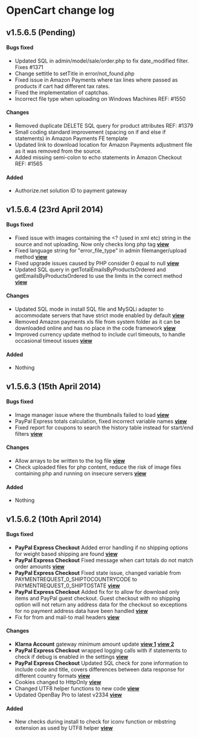# OpenCart change log

## v1.5.6.5 (Pending)
#### Bugs fixed
* Updated SQL in admin/model/sale/order.php to fix date_modified filter. Fixes #1371
* Change settitle to setTitle in error/not_found.php
* Fixed issue in Amazon Payments where tax lines where passed as products if cart had different tax rates.
* Fixed the implementation of captchas.
* Incorrect file type when uploading on Windows Machines REF: #1550

#### Changes
* Removed duplicate DELETE SQL query for product attributes REF: #1379
* Small coding standard improvement (spacing on if and else if statements) in Amazon Payments FE template
* Updated link to download location for Amazon Payments adjustment file as it was removed from the source.
* Added missing semi-colon to echo statements in Amazon Checkout REF: #1565

#### Added
* Authorize.net solution ID to payment gateway

## v1.5.6.4 (23rd April 2014)
#### Bugs fixed
* Fixed issue with images containing the <? (used in xml etc) string in the source and not uploading. Now only checks long php tag [**view**](https://github.com/opencart/opencart/commit/b04cbbcc40308c47e2d77460358b6450e9ee0e5b)
* Fixed language string for "error_file_type" in admin filemanger/upload method [**view**](https://github.com/opencart/opencart/commit/b04cbbcc40308c47e2d77460358b6450e9ee0e5b)
* Fixed upgrade issues caused by PHP consider 0 equal to null [**view**](https://github.com/opencart/opencart/commit/d6d5473e4d69e9f9f0679e3445899a3bc37a86f1)
* Updated SQL query in getTotalEmailsByProductsOrdered and getEmailsByProductsOrdered to use the limits in the correct method [**view**](https://github.com/opencart/opencart/commit/c5feafce559c81a44ab11315365750ed9b4a0cb1)

#### Changes
* Updated SQL mode in install SQL file and MySQLi adapter to accommodate servers that have strict mode enabled by default [**view**](https://github.com/opencart/opencart/commit/70298dd3c21430935659745436fe1f8709483718)
* Removed Amazon payments xls file from system folder as it can be downloaded online and has no place in the code framework [**view**](https://github.com/opencart/opencart/commit/70298dd3c21430935659745436fe1f8709483718)
* Improved currency update method to include curl timeouts, to handle occasional timeout issues [**view**](https://github.com/opencart/opencart/commit/bda066fdbde486107337ca1069bcba0dabecc67f)

#### Added
* Nothing

## v1.5.6.3 (15th April 2014)
#### Bugs fixed
* Image manager issue where the thumbnails failed to load [**view**](https://github.com/opencart/opencart/commit/b84978b5ca6683d4c62951256ef25f68a685ce92)
* PayPal Express totals calculation, fixed incorrect variable names [**view**](https://github.com/opencart/opencart/commit/78c4e9ac0f8fe51c69a1ddc1fb443dae2a5934f7)
* Fixed report for coupons to search the history table instead for start/end filters [**view**](https://github.com/opencart/opencart/commit/580ed0482f804a37e13fcab5363a38a76ce4feb9)

#### Changes
* Allow arrays to be written to the log file [**view**](https://github.com/opencart/opencart/commit/1e430128cd055498666fd5a2be2267b933a4b2c8)
* Check uploaded files for php content, reduce the risk of image files containing php and running on insecure servers [**view**](https://github.com/opencart/opencart/commit/c11ef46681b2c2d87b6c3fd7b1394f53b6b72e45)

#### Added
* Nothing

## v1.5.6.2 (10th April 2014)
#### Bugs fixed
- **PayPal Express Checkout** Added error handling if no shipping options for weight based shipping are found [**view**](https://github.com/opencart/opencart/commit/201004c7dcbec43d17477a099fc8522f56537c00)
- **PayPal Express Checkout** Fixed message when cart totals do not match order amounts [**view**](https://github.com/opencart/opencart/commit/1bf9db4306223760ba00a1a6bd8524cb1f96128b)
- **PayPal Express Checkout** Fixed state issue, changed variable from PAYMENTREQUEST_0_SHIPTOCOUNTRYCODE to PAYMENTREQUEST_0_SHIPTOSTATE [**view**](https://github.com/opencart/opencart/commit/ff2705e21aa3062db53a4a39e5651d231af20e9c)
- **PayPal Express Checkout** Added fix for to allow for download only items and PayPal guest checkout. Guest checkout with no shipping option will not return any address data for the checkout so exceptions for no payment address data have been handled [**view**](https://github.com/opencart/opencart/commit/0a94a4073743cced97e0944d702425c7c57cf866)
- Fix for from and mail-to mail headers [**view**](https://github.com/opencart/opencart/commit/03bc37b4303bc3a9e9b6d9d34d604f0126aa61d1)

#### Changes
* **Klarna Account** gateway minimum amount update [**view 1**](https://github.com/opencart/opencart/commit/0c579e27168db635e43a0d9d2562c4bb5b26f464) [**view 2**](https://github.com/opencart/opencart/commit/d4ee47aedd456828c656075da6aecc345365d4ff)
* **PayPal Express Checkout** wrapped logging calls with if statements to check if debug is enabled in the settings [**view**](https://github.com/opencart/opencart/commit/765ea85956ca1d50aea5c8108c7c39a6dd4ad765)
* **PayPal Express Checkout** Updated SQL check for zone information to include code and title, covers differences between data response for different country formats [**view**](https://github.com/opencart/opencart/commit/395d4cc04c26b12dfa9a427142a9890876ceecf7)
* Cookies changed to HttpOnly [**view**](https://github.com/opencart/opencart/commit/53c376abb238a5d0bb14aa5e1a39f0601a4c6b9f)
* Changed UTF8 helper functions to new code [**view**](https://github.com/opencart/opencart/commit/d55aa27958895ed4f3141d4cffc94c7589aae48c)
* Updated OpenBay Pro to latest v2334 [**view**](https://github.com/opencart/opencart/pull/1327)

#### Added
* New checks during install to check for iconv function or mbstring extension as used by UTF8 helper [**view**](https://github.com/opencart/opencart/commit/8f4a58899e5ca0316b3e3be49a1171ccf3b0db26)